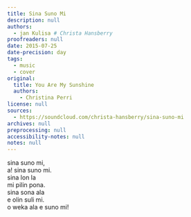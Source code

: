 ```yaml
---
title: Sina Suno Mi
description: null
authors:
  - jan Kulisa # Christa Hansberry 
proofreaders: null
date: 2015-07-25
date-precision: day
tags:
  - music
  - cover
original:
  title: You Are My Sunshine
  authors:
    - Christina Perri
license: null
sources:
  - https://soundcloud.com/christa-hansberry/sina-suno-mi
archives: null
preprocessing: null
accessibility-notes: null
notes: null
---
```


<!-- My translation of "You Are My Sunshine" into Toki Pona. Recorded for demonstration purposes; I don't have glamorous recording equipment!

Some have asked for the lyrics; here they are for reference: -->

sina suno mi,  \
a! sina suno mi.  \
sina lon la  \
mi pilin pona.  \
sina sona ala  \
e olin suli mi.  \
o weka ala e suno mi!
